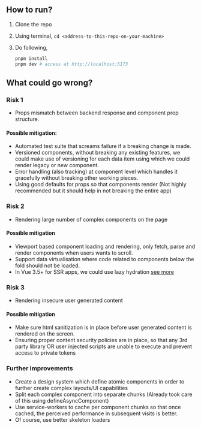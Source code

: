 ## How to run?

1. Clone the repo
2. Using terminal, `cd <address-to-this-repo-on-your-machine>`
3. Do following,

   ```sh
   pnpm install
   pnpm dev # access at http://localhost:5173
   ```

## What could go wrong?

### Risk 1

- Props mismatch between backend response and component prop structure.

#### Possible mitigation:

- Automated test suite that screams failure if a breaking change is made.
- Versioned components, without breaking any existing features, we could make use of versioning for each data item using which we could render legacy or new component.
- Error handling (also tracking) at component level which handles it gracefully without breaking other working pieces.
- Using good defaults for props so that components render (Not highly recommended but it should help in not breaking the entire app)

### Risk 2

- Rendering large number of complex components on the page

#### Possible mitigation

- Viewport based component loading and rendering, only fetch, parse and render components when users wants to scroll.
- Support data virtualisation where code related to components below the fold should not be loaded.
- In Vue 3.5+ for SSR apps, we could use lazy hydration [see more](https://vuejs.org/guide/components/async.html#lazy-hydration)

### Risk 3

- Rendering insecure user generated content

#### Possible mitigation

- Make sure html sanitization is in place before user generated content is rendered on the screen.
- Ensuring proper content security policies are in place, so that any 3rd party library OR user injected scripts are unable to execute and prevent access to private tokens

### Further improvements

- Create a design system which define atomic components in order to further create complex layouts/UI capabilities
- Split each complex component into separate chunks (Already took care of this using defineAsyncComponent)
- Use service-workers to cache per component chunks so that once cached, the perceived performance in subsequent visits is better.
- Of course, use better skeleton loaders
